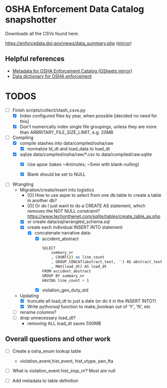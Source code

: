 # OSHA Enforcement Data Catalog snapshotter


Downloads all the CSVs found here:

https://enforcedata.dol.gov/views/data_summary.php ([mirror](https://enforcedata.dol.gov/views/data_summary.php))

## Helpful references

- [Metadata for OSHA Enforcement Catalog (GSheets mirror)](https://docs.google.com/spreadsheets/d/1aHcSXSkPfUITRHE7Khsi-WuHbH2heYFXkb64DCRBiMo/edit#gid=1891906742)
- [Data dictionary for OSHA enforcement](https://docs.google.com/spreadsheets/d/1aHcSXSkPfUITRHE7Khsi-WuHbH2heYFXkb64DCRBiMo/edit#gid=0)


# TODOS

- [ ] Finish scripts/collect/stash_csvs.py
    - [X] Index configured files by year, when possible [decided no need for this]
    - [X] Don't numerically index single file groupings, unless they are more than ARBRITARY_FILE_SIZE_LIMIT, e.g. 20MB
- [ ] Compiling
    - [x] compile stashes into data/compiled/osha/raw
        - [x] normalize ld_dt and load_data to load_dt 
    - [x] sqlize data/compiled/osha/raw/*.csv to data/compiled/raw.sqlite
        - [x] Use apsw (takes ~4minutes; ~5min with blank-nulling)
        - [x] Blank should be set to NULL


- [ ] Wrangling
    - Migration/create/insert into logistics
        - [O] How to use aspw to select from one db.table to create a table in another db?
        - [O] Or do I just want to do a CREATE AS statement, which removes the NOT NULL constraint? https://www.techonthenet.com/sqlite/tables/create_table_as.php
        - [X] or create data/sql/wrangled_schema.sql
        - [X] create each individual INSERT INTO statement
            - [X] concatenate narrative data:
                - [X] accident_abstract
                    ```sh
                    SELECT 
                        summary_nr
                        , COUNT(1) as line_count
                        , GROUP_CONCAT(abstract_text, '') AS abstract_text
                        , MAX(load_dt) AS load_dt
                    FROM accident_abstract
                    GROUP BY summary_nr
                    HAVING line_count > 1
                    ```
                - [X] violation_gen_duty_std

    - Updating
        - [X] truncate all load_dt to just a date (or do it in the INSERT INTO?)
        - [X] Write pythonsql function to make_boolean out of 'Y', 'N', etc
    - [ ] rename columns?
    - [ ] drop unnecessary load_dt?
        - removing ALL load_dt saves 500MB


## Overall questions and other work

- [ ] Create a osha_enum lookup table
    - violation_event,hist_event, hist_vtype, pen_fta

- [ ] What is violation_event.hist_insp_nr? Most are null
- [ ] Add metadata to table definition
